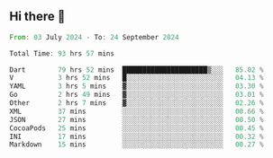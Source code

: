 ## Hi there 👋

<!--START_SECTION:waka-->

```rust
From: 03 July 2024 - To: 24 September 2024

Total Time: 93 hrs 57 mins

Dart        79 hrs 52 mins  █████████████████████▒░░░   85.02 %
V           3 hrs 52 mins   █░░░░░░░░░░░░░░░░░░░░░░░░   04.13 %
YAML        3 hrs 5 mins    ▓░░░░░░░░░░░░░░░░░░░░░░░░   03.30 %
Go          2 hrs 49 mins   ▓░░░░░░░░░░░░░░░░░░░░░░░░   03.01 %
Other       2 hrs 7 mins    ▓░░░░░░░░░░░░░░░░░░░░░░░░   02.26 %
XML         37 mins         ░░░░░░░░░░░░░░░░░░░░░░░░░   00.66 %
JSON        27 mins         ░░░░░░░░░░░░░░░░░░░░░░░░░   00.50 %
CocoaPods   25 mins         ░░░░░░░░░░░░░░░░░░░░░░░░░   00.45 %
INI         17 mins         ░░░░░░░░░░░░░░░░░░░░░░░░░   00.32 %
Markdown    15 mins         ░░░░░░░░░░░░░░░░░░░░░░░░░   00.27 %
```

<!--END_SECTION:waka-->

<!--
**mathiskakal/mathiskakal** is a ✨ _special_ ✨ repository because its `README.md` (this file) appears on your GitHub profile.

Here are some ideas to get you started:

- 🔭 I’m currently working on ...
- 🌱 I’m currently learning ...
- 👯 I’m looking to collaborate on ...
- 🤔 I’m looking for help with ...
- 💬 Ask me about ...
- 📫 How to reach me: ...
- 😄 Pronouns: ...
- ⚡ Fun fact: ...
-->
